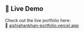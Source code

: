 ## 🚀 Live Demo

Check out the live portfolio here:  
🔗 [aishjahankhan-portfolio.vercel.app](https://aishjahankhan-portfolio.vercel.app/)
